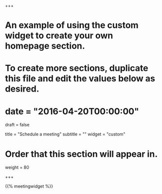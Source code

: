 +++
# An example of using the custom widget to create your own homepage section.
# To create more sections, duplicate this file and edit the values below as desired.

# date = "2016-04-20T00:00:00"
draft = false

title = "Schedule a meeting"
subtitle = ""
widget = "custom"

# Order that this section will appear in.
weight = 80

+++

{{% meetingwidget %}}
